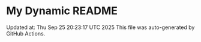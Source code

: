 # My Dynamic README
Updated at: Thu Sep 25 20:23:17 UTC 2025
This file was auto-generated by GitHub Actions.
